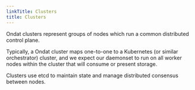 ```yaml
---
linkTitle: Clusters
title: Clusters
---
```


Ondat clusters represent groups of nodes which run a common distributed
control plane.

Typically, a Ondat cluster maps one-to-one to a Kubernetes (or similar
orchestrator) cluster, and we expect our daemonset to run on all worker 
nodes within the cluster that will consume or present storage.

Clusters use etcd to maintain state and manage distributed consensus between
nodes.
